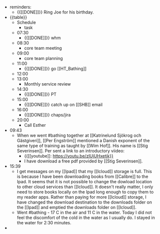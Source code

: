 - reminders:
    - {{[[DONE]]}} Ring Joe for his birthday.
- {{table}}
    - Schedule
        - task
    - 07:30
        - {{[[DONE]]}} whm
    - 08:30
        - core team meeting
    - 09:00
        - core team planning
    - 11:00
        - {{[[DONE]]}} go [[HT_Bathing]]
    - 12:00
    - 13:00
        - Monthly service review
    - 14:30
        - {{[[DONE]]}} PT
    - 15:00
        - {{[[DONE]]}} catch up on [[SHB]] email
    - 16:00
        - {{[[DONE]]}} chaps/jira
    - 20:00
        - Call Esther
- 09:43
    - When we went #bathing together at [[Katrinelund Sjökrog och Gästgiveri]], [[Per Engström]] mentioned a Danish exponent of the same type of training as taught by [[Wim Hof]]. His name is  [[Stig Severinsen]]. Per sent a link to an introductory viideo:
        - {{[[youtube]]: https://youtu.be/zlUjUHxetjk}}
        - I have download a free pdf provided by [[Stig Severinsen]].
- 15:39
    - I get messages on my [[Ipad]] that my [[Icloud]] storage is full. This is because I have been downloading books from [[Calibre]] to the Ipad. It seems that it is not possible to change the dowload location to other cloud services than [[Icloud]]. It doesn't really matter, I only need to store books locally on the Ipad long enough to copy them to my reader apps. Rather than paying for more [[Icloud]] storage, I have changed the download destination to the downloads folder on the [[Ipad]] and emptied the downloads folder on [[Icloud]].
    - Went #bathing - 17 C in the air and 11 C in the water. Today I did not feel the discomfort of the cold in the water as I usually do. I stayed in the water for 2:30 minutes.
-  
